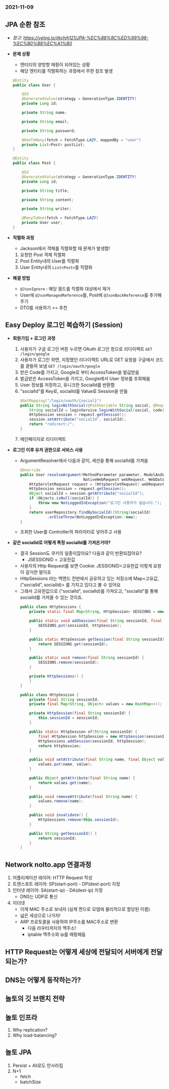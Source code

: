### 2021-11-09

## JPA 순환 참조
- *참고: https://velog.io/@chjh121/JPA-%EC%88%9C%ED%99%98-%EC%B0%B8%EC%A1%B0*
- **문제 상황**
    - 엔티티의 양방향 매핑이 되어있는 상황
    - 해당 엔티티를 직렬화하는 과정에서 무한 참조 발생
    ```java
    @Entity
    public class User {
    
        @Id
        @GeneratedValue(strategy = GenerationType.IDENTITY)
        private Long id;
    
        private String name;
    
        private String email;
    
        private String password;
    
        @OneToMany(fetch = FetchType.LAZY, mappedBy = "user")
        private List<Post> postList;
    }
    
    @Entity
    public class Post {
    
        @Id
        @GeneratedValue(strategy = GenerationType.IDENTITY)
        private Long id;
    
        private String title;
    
        private String content;
    
        private String writer;
    
        @ManyToOne(fetch = FetchType.LAZY)
        private User user;
    }
    ```

- **직렬화 과정**
    - Jackson에서 객체를 직렬화할 때 문제가 발생함!
    1. 요청한 Post 객체 직렬화
    2. Post Entity내의 User를 직렬화
    3. User Entity내의 `List<Post>`를 직렬화

- **해결 방법**
    - `@JsonIgnore` : 해당 필드를 직렬화 대상에서 제거
    - User에 `@JsonManagedReference`를, Post에 `@JsonBackReference`를 추가해주기
    - DTO를 사용하기 <= 추천

## Easy Deploy 로그인 복습하기 (Session)
- **회원가입 + 로그인 과정**
    1. 사용자가 구글 로그인 버튼 누르면 OAuth 로그인 창으로 리다이렉트 `GET /login/google`
    2. 사용자가 로그인 하면, 지정했던 리다이렉트 URL로 GET 요청을 구글에서 코드를 곁들여 보냄 `GET /login/oauth/google`
    3. 받은 Code를 가지고, Google로 부터 AccessToken을 발급받음
    4. 발급받은 AccessToken을 가지고, Google에서 User 정보를 조회해옴
    5. User 정보를 저장하고, 유니크한 SocialId를 반환함
    6. "socialId"를 Key로, socialId를 Value로 Session을 만듦
        ```java
        @GetMapping("/login/oauth/{social}")
        public String loginWithSocial(@PathVariable String social, @RequestParam String code, HttpServletRequest request) {
            String socialId = loginService.loginWithSocial(social, code);
            HttpSession session = request.getSession();
            session.setAttribute("socialId", socialId);
            return "redirect:/";
        }
        ```
    7. 메인페이지로 리다이렉트

- **로그인 이후 유저 권한으로 서비스 사용**
    - ArgumentResolver에서 다음과 같이, 세션을 통해 socialId를 가져옴
        ```java
        @Override
        public User resolveArgument(MethodParameter parameter, ModelAndViewContainer mavContainer,
                                    NativeWebRequest webRequest, WebDataBinderFactory binderFactory) {
            HttpServletRequest request = (HttpServletRequest) webRequest.getNativeRequest();
            HttpSession session = request.getSession();
            Object socialId = session.getAttribute("socialId");
            if (Objects.isNull(socialId)) {
                throw new NotLoggedInException("로그인 사용자가 없습니다.");
            }
            return userRepository.findBySocialId((String)socialId)
                    .orElseThrow(NotLoggedInException::new);
        }
        ```
    - 조회한 User를 Controller의 파라미터로 넣어주고 사용
    
- **같은 socialId로 어떻게 특정 socialId를 가져온거야?**
    - 결국 Session도 쿠키의 일종이잖아요? 다음과 같이 반환되잖아요?
        - JSESSIONID = 고유한값 
    - 사용자의 Http Request를 보면 Cookie: JESSIONID=고유한값 이렇게 요청이 갈거란 말이죠
    - HttpSessions 라는 백엔드 전반에서 공유하고 있는 저장소에 Map<고유값, ("socialId", socialId)> 를 가지고 있다고 볼 수 있어요
    - 그래서 고유한값으로 ("socialId", socialId)를 가져오고, "socialId"를 통해 socialId를 가져올 수 있는 것이죠. 
        ```java
        public class HttpSessions {
            private static final Map<String, HttpSession> SESSIONS = new HashMap<>();
        
            public static void addSession(final String sessionId, final HttpSession httpSession) {
                SESSIONS.put(sessionId, httpSession);
            }
        
            public static HttpSession getSession(final String sessionId) {
                return SESSIONS.get(sessionId);
            }
        
            public static void remove(final String sessionId) {
                SESSIONS.remove(sessionId);
            }
        
            private HttpSessions() {
            }
        }
        
        public class HttpSession {
            private final String sessionId;
            private final Map<String, Object> values = new HashMap<>();
        
            private HttpSession(final String sessionId) {
                this.sessionId = sessionId;
            }
        
            public static HttpSession of(String sessionId) {
                final HttpSession httpSession = new HttpSession(sessionId);
                HttpSessions.addSession(sessionId, httpSession);
                return httpSession;
            }
        
            public void setAttribute(final String name, final Object value) {
                values.put(name, value);
            }
        
            public Object getAttribute(final String name) {
                return values.get(name);
            }
        
            public void removeAttribute(final String name) {
                values.remove(name);
            }
        
            public void invalidate() {
                HttpSessions.remove(this.sessionId);
            }
        
            public String getSessionId() {
                return sessionId;
            }
        }
        ```
        
## Network nolto.app 연결과정
1. 어플리케이션 레이어: HTTP Request 작성
2. 트랜스포트 레이어: SP(start-port) - DP(dest-port) 지정
3. 인터넷 레이어: SA(start-ip) - DA(dest-ip) 지정
    - DNS는 UDP로 통신
4. 이더넷
    - 이제 MAC 주소로 보내자 (실제 찐으로 모뎀에 물리적으로 할당된 이름)
    - 넓은 세상으로 나가자!
    - ARP 프로토콜을 사용하여 IP주소를 MAC주소로 변환    
        - 다음 라우터까지의 맥주소!
        - iptable 맥주소와 ip를 매핑해둠

## HTTP Request는 어떻게 세상에 전달되어 서버에게 전달되는가?

## DNS는 어떻게 동작하는가?

## 놀토의 깃 브랜치 전략

## 놀토 인프라
1. Why replication?
2. Why load-balancing?

## 놀토 JPA
1. Persist + All로도 안사라짐
2. N+1
    - fetch
    - batchSize